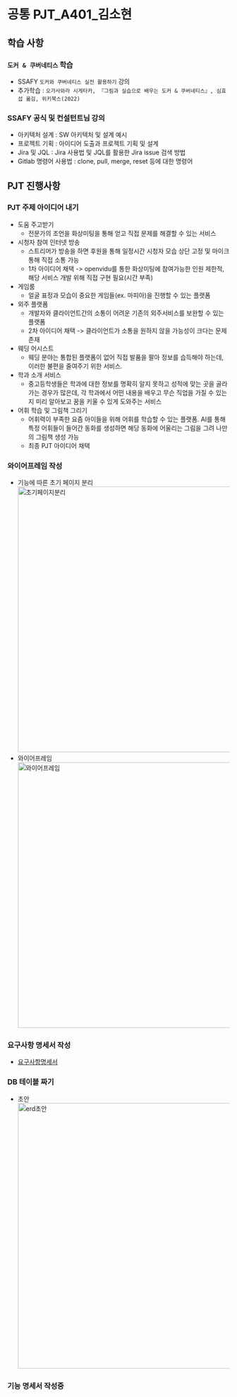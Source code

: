 # 공통 PJT_A401\_김소현

## 학습 사항


### `도커 & 쿠버네티스` 학습

  - SSAFY `도커와 쿠버네티스 실전 활용하기` 강의
  - 추가학습 : `오가사와라 시게타카, 『그림과 실습으로 배우는 도커 & 쿠버네티스』, 심효섭 옮김, 위키북스(2022)`

### SSAFY 공식 및 컨설턴트님 강의

  - 아키텍처 설계 : SW 아키텍처 및 설계 예시
  - 프로젝트 기획 : 아이디어 도출과 프로젝트 기획 및 설계
  - Jira 및 JQL : Jira 사용법 및 JQL를 활용한 Jira issue 검색 방법
  - Gitlab 명령어 사용법 : clone, pull, merge, reset 등에 대한 명령어

## PJT 진행사항
### PJT 주제 아이디어 내기

  - 도움 주고받기
    - 전문가의 조언을 화상미팅을 통해 얻고 직접 문제를 해결할 수 있는 서비스
  - 시청자 참여 인터넷 방송
    - 스트리머가 방송을 하면 후원을 통해 일정시간 시청자 모습 상단 고정 및 마이크 통해 직접 소통 가능
    - 1차 아이디어 채택 -> openvidu를 통한 화상미팅에 참여가능한 인원 제한적, 해당 서비스 개발 위해 직접 구현 필요(시간 부족)
  - 게임룸
    - 얼굴 표정과 모습이 중요한 게임들(ex. 마피아)을 진행할 수 있는 플랫폼
  - 외주 플랫폼
    - 개발자와 클라이언트간의 소통이 어려운 기존의 외주서비스를 보완할 수 있는 플랫폼
    - 2차 아이디어 채택 -> 클라이언트가 소통을 원하지 않을 가능성이 크다는 문제 존재
  - 웨딩 어시스트
    - 웨딩 분야는 통합된 플랫폼이 없어 직접 발품을 팔아 정보를 습득해야 하는데, 이러한 불편을 줄여주기 위한 서비스.
  - 학과 소개 서비스
    - 중고등학생들은 학과에 대한 정보를 명확히 알지 못하고 성적에 맞는 곳을 골라 가는 경우가 많은데, 각 학과에서 어떤 내용을 배우고 무슨 직업을 가질 수 있는지 미리 알아보고 꿈을 키울 수 있게 도와주는 서비스
  - 어휘 학습 및 그림책 그리기
    - 어휘력이 부족한 요즘 아이들을 위해 어휘를 학습할 수 있는 플랫폼. AI를 통해 특정 어휘들이 들어간 동화를 생성하면 해당 동화에 어울리는 그림을 그려 나만의 그림책 생성 가능
    - 최종 PJT 아이디어 채택

### 와이어프레임 작성

  - 기능에 따른 초기 페이지 분리  
    <image src="./assets/페이지분리.png" width=600 alt="초기페이지분리"/>
  - 와이어프레임  
    <image src="./assets/와이어프레임.png" width=600 alt="와이어프레임"/>

### 요구사항 명세서 작성

  - [요구사항명세서](https://abyssinian-word-2f2.notion.site/9906dc1835174d21bb129ba747848faf?v=17c5aafc5df581e29097000cbf0c22a0)

### DB 테이블 짜기
  - 초안  
    <image src="./assets/ERD초안.jpg" width=600 alt="erd초안"/>
    
### 기능 명세서 작성중
